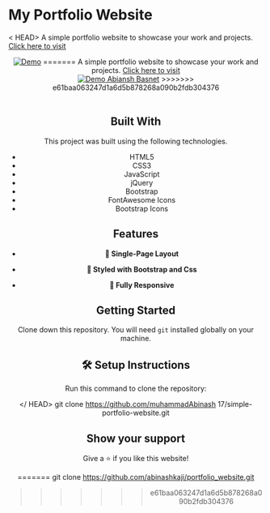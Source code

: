 
# My Portfolio Website

< HEAD>
A simple portfolio website to showcase your work and projects. <a href="https:www.basnetabinash.com.np" target="_blank">Click here to visit</a>
<div align="center">
  <a href="www.basnetabinash.com.np" target="_blank"><img alt="Demo" src="./screenshots/Portfolio-Websites.png" /></a>
=======
A simple portfolio website to showcase your work and projects. <a href="https://github.com/abinashkaji/portfolio_website" target="_blank">Click here to visit</a>
<div align="center">
  <a href="https://basnetabinash.com.np" target="_blank"><img alt="Demo" src="./screenshots/Portfolio-Websites.png" /> Abiansh Basnet</a>
>>>>>>> e61baa063247d1a6d5b878268a090b2fdb304376
</div>

<br/>

## **Built With**

This project was built using the following technologies.

- HTML5
- CSS3
- JavaScript
- jQuery
- Bootstrap
- FontAwesome Icons
- Bootstrap Icons

## **Features**

- **📖 Single-Page Layout**

- **🎨 Styled with Bootstrap and Css**

- **📱 Fully Responsive**

## **Getting Started**

Clone down this repository. You will need `git` installed globally on your machine.

## 🛠 Setup Instructions

Run this command to clone the repository: 

</ HEAD>
    git clone https://github.com/muhammadAbinash 17/simple-portfolio-website.git

## **Show your support**

Give a ⭐ if you like this website!

=======
    git clone https://github.com/abinashkaji/portfolio_website.git
>>>>>>> e61baa063247d1a6d5b878268a090b2fdb304376
